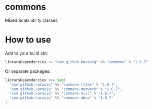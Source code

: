 # commons
Mixed Scala utility classes

# How to use
Add to your build.sbt:
```scala
libraryDependencies += "com.github.karasiq" %% "commons" % "1.0.7"
```

Or separate packages:
```scala
libraryDependencies ++= Seq(
  "com.github.karasiq" %% "commons-files" % "1.0.7",
  "com.github.karasiq" %% "commons-network" % "1.0.7",
  "com.github.karasiq" %% "commons-misc" % "1.0.7",
  "com.github.karasiq" %% "commons-akka" % "1.0.7"
)
```